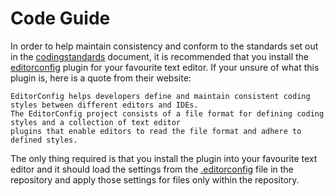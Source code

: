 Code Guide
==================

In order to help maintain consistency and conform to the standards set out in the [codingstandards]
document, it is recommended that you install the [editorconfig] plugin for your favourite text editor.
If your unsure of what this plugin is, here is a quote from their website:

```
EditorConfig helps developers define and maintain consistent coding styles between different editors and IDEs. 
The EditorConfig project consists of a file format for defining coding styles and a collection of text editor 
plugins that enable editors to read the file format and adhere to defined styles.
```

The only thing required is that you install the plugin into your favourite text editor and it should load the
settings from the [.editorconfig] file in the repository and apply those settings for files only within the 
repository.

[codingstandards]: CodingStandards.md
[.editorconfig]: .editorconfig
[editorconfig]: http://editorconfig.org/
